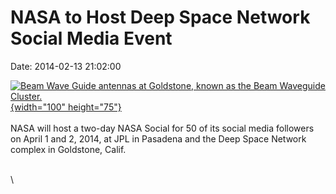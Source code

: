 NASA to Host Deep Space Network Social Media Event
==================================================

Date: 2014-02-13 21:02:00

[![Beam Wave Guide antennas at Goldstone, known as the Beam Waveguide
Cluster.](http://www.jpl.nasa.gov/images/dsn/20131217/pia17793-226.jpg){width="100"
height="75"}](http://www.jpl.nasa.gov/news/news.cfm?release=2014-049&rn=news.xml&rst=4047)\
\
NASA will host a two-day NASA Social for 50 of its social media
followers on April 1 and 2, 2014, at JPL in Pasadena and the Deep Space
Network complex in Goldstone, Calif.

\
\
